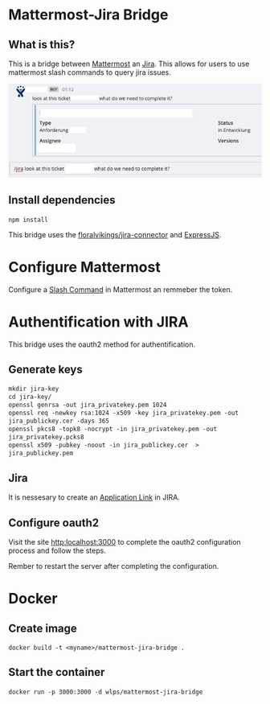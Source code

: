 # Mattermost-Jira Bridge

## What is this?
This is a bridge between [Mattermost](https://about.mattermost.com/) an [Jira](https://www.googleadservices.com/pagead/aclk?sa=L&ai=DChcSEwjQiMSTvsPUAhUBu-0KHRmxAvMYABAAGgJkZw&ohost=www.google.de&cid=CAESEeD2IQUXvscPJrQAikjBt0O6&sig=AOD64_2nfU9Ip1lvP3NJnErY2_lh1Lz8_w&q=&ved=0ahUKEwjbnL6TvsPUAhVqLsAKHchFBX8Q0QwIJQ&adurl=).
This allows for users to use mattermost slash commands to query jira issues.

![example](screen.png)

## Install dependencies
```
npm install
```
This bridge uses the [floralvikings/jira-connector](https://github.com/floralvikings/jira-connector) and [ExpressJS](http://expressjs.com/de/).

# Configure Mattermost

Configure a [Slash Command](https://docs.mattermost.com/developer/slash-commands.html#enabling-custom-commands) in Mattermost an remmeber the token.



# Authentification with JIRA
This bridge uses the oauth2 method for authentification.

## Generate keys
```
mkdir jira-key
cd jira-key/
openssl genrsa -out jira_privatekey.pem 1024
openssl req -newkey rsa:1024 -x509 -key jira_privatekey.pem -out jira_publickey.cer -days 365
openssl pkcs8 -topk8 -nocrypt -in jira_privatekey.pem -out jira_privatekey.pcks8
openssl x509 -pubkey -noout -in jira_publickey.cer  > jira_publickey.pem

```

## Jira
It is nessesary to create an [Application Link](https://confluence.atlassian.com/adminjiraserver073/using-applinks-to-link-to-other-applications-861253079.html) in JIRA.

## Configure oauth2
Visit the site [http:localhost:3000](http:localhost:3000) to complete the oauth2 configuration process and
follow the steps.

Rember to restart the server after completing the configuration.

# Docker
## Create image
```
docker build -t <myname>/mattermost-jira-bridge .
```

## Start the container
```
docker run -p 3000:3000 -d wlps/mattermost-jira-bridge
```
